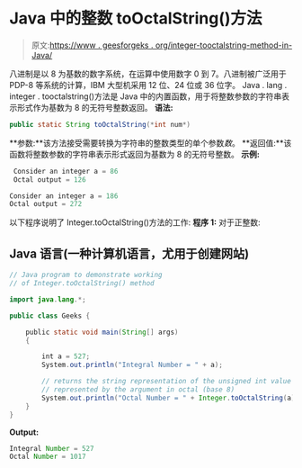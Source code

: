 # Java 中的整数 toOctalString()方法

> 原文:[https://www . geesforgeks . org/integer-tooctalstring-method-in-Java/](https://www.geeksforgeeks.org/integer-tooctalstring-method-in-java/)

八进制是以 8 为基数的数字系统，在运算中使用数字 0 到 7。八进制被广泛用于 PDP-8 等系统的计算，IBM 大型机采用 12 位、24 位或 36 位字。
Java . lang . integer . tooctalstring()方法是 Java 中的内置函数，用于将整数参数的字符串表示形式作为基数为 8 的无符号整数返回。
**语法:**

```java
public static String toOctalString(*int num*)
```

**参数:**该方法接受需要转换为字符串的整数类型的单个参数*数*。
**返回值:**该函数将整数参数的字符串表示形式返回为基数为 8 的无符号整数。
**示例:**

```java
 Consider an integer a = 86
 Octal output = 126

Consider an integer a = 186 
Octal output = 272        
```

以下程序说明了 Integer.toOctalString()方法的工作:
**程序 1:** 对于正整数:

## Java 语言(一种计算机语言，尤用于创建网站)

```java
// Java program to demonstrate working
// of Integer.toOctalString() method

import java.lang.*;

public class Geeks {

    public static void main(String[] args)
    {

        int a = 527;
        System.out.println("Integral Number = " + a);

        // returns the string representation of the unsigned int value
        // represented by the argument in octal (base 8)
        System.out.println("Octal Number = " + Integer.toOctalString(a));
    }
}
```

**Output:** 

```java
Integral Number = 527
Octal Number = 1017
```